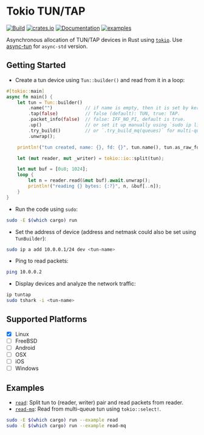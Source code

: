 # Tokio TUN/TAP

[![Build](https://github.com/yaa110/tokio-tun/workflows/Build/badge.svg)](https://github.com/yaa110/tokio-tun/actions) [![crates.io](https://img.shields.io/crates/v/tokio-tun.svg)](https://crates.io/crates/tokio-tun) [![Documentation](https://img.shields.io/badge/docs-tokio--tun-blue.svg)](https://docs.rs/tokio-tun) [![examples](https://img.shields.io/badge/examples-tokio--tun-blue.svg)](examples)

Asynchronous allocation of TUN/TAP devices in Rust using [`tokio`](https://crates.io/crates/tokio). Use [async-tun](https://crates.io/crates/async-tun) for `async-std` version.

## Getting Started

- Create a tun device using `Tun::builder()` and read from it in a loop:

```rust
#[tokio::main]
async fn main() {
    let tun = Tun::builder()
        .name("")            // if name is empty, then it is set by kernel.
        .tap(false)          // false (default): TUN, true: TAP.
        .packet_info(false)  // false: IFF_NO_PI, default is true.
        .up()                // or set it up manually using `sudo ip link set <tun-name> up`.
        .try_build()         // or `.try_build_mq(queues)` for multi-queue support.
        .unwrap();

    println!("tun created, name: {}, fd: {}", tun.name(), tun.as_raw_fd());

    let (mut reader, mut _writer) = tokio::io::split(tun);

    let mut buf = [0u8; 1024];
    loop {
        let n = reader.read(&mut buf).await.unwrap();
        println!("reading {} bytes: {:?}", n, &buf[..n]);
    }
}
```

- Run the code using `sudo`:

```bash
sudo -E $(which cargo) run
```

- Set the address of device (address and netmask could also be set using `TunBuilder`):

```bash
sudo ip a add 10.0.0.1/24 dev <tun-name>
```

- Ping to read packets:

```bash
ping 10.0.0.2
```

- Display devices and analyze the network traffic:

```bash
ip tuntap
sudo tshark -i <tun-name>
```

## Supported Platforms

- [x] Linux
- [ ] FreeBSD
- [ ] Android
- [ ] OSX
- [ ] iOS
- [ ] Windows

## Examples

- [`read`](examples/read.rs): Split tun to (reader, writer) pair and read packets from reader.
- [`read-mq`](examples/read-mq.rs): Read from multi-queue tun using `tokio::select!`.

```bash
sudo -E $(which cargo) run --example read
sudo -E $(which cargo) run --example read-mq
```
